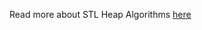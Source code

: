 Read more about STL Heap Algorithms [here](../../../../docs/standard%20template%20library/algorithms/heap.md)